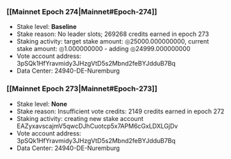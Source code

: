 ### [[Mainnet Epoch 274|Mainnet#Epoch-274]]
* Stake level: **Baseline**
* Stake reason: No leader slots; 269268 credits earned in epoch 273
* Staking activity: target stake amount: ◎25000.000000000, current stake amount: ◎1.000000000 - adding ◎24999.000000000
* Vote account address: 3pSQk1HfYravmidy3JHzgVtD5s2Mbnd2feBYJdduB7Bq
* Data Center: 24940-DE-Nuremburg
### [[Mainnet Epoch 273|Mainnet#Epoch-273]]
* Stake level: **None**
* Stake reason: Insufficient vote credits: 2149 credits earned in epoch 272
* Staking activity: creating new stake account EAZyxavscajmV5qwcDJhCuotcp5x7APM6cGxLDXLGjDv
* Vote account address: 3pSQk1HfYravmidy3JHzgVtD5s2Mbnd2feBYJdduB7Bq
* Data Center: 24940-DE-Nuremburg